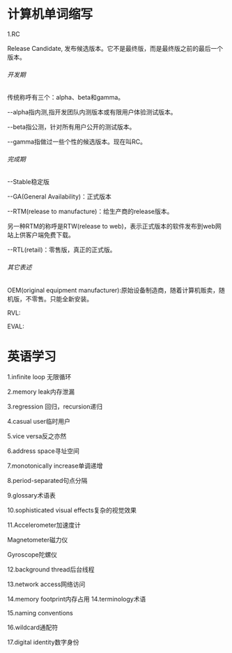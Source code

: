 # 计算机单词缩写

1.RC

Release Candidate, 发布候选版本。它不是最终版，而是最终版之前的最后一个版本。

###### 开发期

传统称呼有三个：alpha、beta和gamma。

--alpha指内测,指开发团队内测版本或有限用户体验测试版本。

--beta指公测，针对所有用户公开的测试版本。

--gamma指做过一些个性的候选版本。现在叫RC。

###### 完成期

--Stable稳定版

--GA(General Availability)：正式版本

--RTM(release to manufacture)：给生产商的release版本。

另一种RTM的称呼是RTW(release to web)，表示正式版本的软件发布到web网站上供客户端免费下载。

--RTL(retail)：零售版，真正的正式版。

###### 其它表述

OEM(original equipment manufacturer):原始设备制造商，随着计算机贩卖，随机版，不零售。只能全新安装。

RVL:

EVAL:

# 英语学习

1.infinite loop 无限循环

2.memory leak内存泄漏

3.regression 回归，recursion递归

4.casual user临时用户

5.vice versa反之亦然

6.address space寻址空间

7.monotonically increase单调递增

8.period-separated句点分隔

9.glossary术语表

10.sophisticated visual effects复杂的视觉效果

11.Accelerometer加速度计

Magnetometer磁力仪

Gyroscope陀螺仪

12.background thread后台线程

13.network access网络访问

14.memory footprint内存占用
14.terminology术语

15.naming conventions

16.wildcard通配符

17.digital identity数字身份
